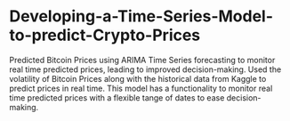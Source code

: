 # Developing-a-Time-Series-Model-to-predict-Crypto-Prices
Predicted Bitcoin Prices using ARIMA Time Series forecasting to monitor real time predicted prices, leading to improved decision-making. Used the volatility of Bitcoin Prices along with the historical data from Kaggle to predict prices in real time. This model has a functionality to monitor real time predicted prices with a flexible tange of dates to ease decision-making. 
